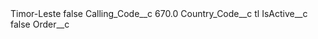 <?xml version="1.0" encoding="UTF-8"?>
<CustomMetadata xmlns="http://soap.sforce.com/2006/04/metadata" xmlns:xsi="http://www.w3.org/2001/XMLSchema-instance" xmlns:xsd="http://www.w3.org/2001/XMLSchema">
    <label>Timor-Leste</label>
    <protected>false</protected>
    <values>
        <field>Calling_Code__c</field>
        <value xsi:type="xsd:double">670.0</value>
    </values>
    <values>
        <field>Country_Code__c</field>
        <value xsi:type="xsd:string">tl</value>
    </values>
    <values>
        <field>IsActive__c</field>
        <value xsi:type="xsd:boolean">false</value>
    </values>
    <values>
        <field>Order__c</field>
        <value xsi:nil="true"/>
    </values>
</CustomMetadata>
